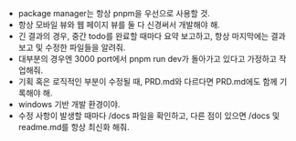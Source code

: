 - package manager는 항상 pnpm을 우선으로 사용할 것.
- 항상 모바일 뷰와 웹 페이지 뷰를 둘 다 신경써서 개발해야 해.
- 긴 결과의 경우, 중간 todo를 완료할 때마다 요약 보고하고, 항상 마지막에는 결과 보고 및 수정한 파일들을 알려줘.
- 대부분의 경우엔 3000 port에서 pnpm run dev가 돌아가고 있다고 가정하고 작업해줘.
- 기획 혹은 로직적인 부분이 수정될 때, PRD.md와 다르다면 PRD.md에도
   함께 기록해야 해.
- windows 기반 개발 환경이야.
- 수정 사항이 발생할 때마다 /docs 파일을 확인하고, 다른 점이 있으면 /docs 및 readme.md를 항상 최신화 해줘.